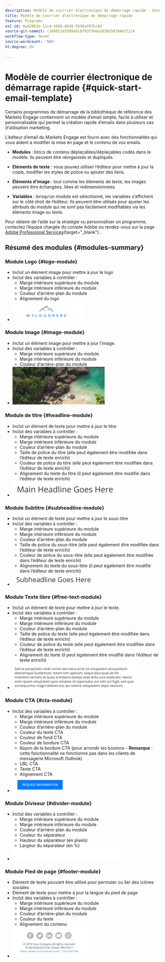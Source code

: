 ```yaml
---
description: Modèle de courrier électronique de démarrage rapide - Documents Marketo - Documentation du produit
title: Modèle de courrier électronique de démarrage rapide
feature: Programs
exl-id: 4ad2063e-11c4-4926-8438-5b38af0fbc8d
source-git-commit: c16081143588ebc0793f5b6e2630b58348e27124
workflow-type: tm+mt
source-wordcount: '565'
ht-degree: 0%

---
```


# Modèle de courrier électronique de démarrage rapide {#quick-start-email-template}

Certains programmes de démarrage de la bibliothèque de référence des Marketo Engage contiennent un modèle d’email simple, facile à utiliser et personnalisable qui permet la création rapide d’emails dans plusieurs cas d’utilisation marketing.

L’éditeur d’email du Marketo Engage est fourni avec des fonctionnalités qui vous aident à modifier la mise en page et le contenu de vos emails.

* **Modules** : blocs de contenu déplaçables/déplaçables codés dans le modèle. Ils peuvent être réorganisés et dupliqués.

* **Eléments de texte** : vous pouvez utiliser l’éditeur pour mettre à jour la copie, modifier les styles de police ou ajouter des liens.

* **Éléments d’image** : tout comme les éléments de texte, les images peuvent être échangées, liées et redimensionnées.

* **Variables** : lorsqu’un module est sélectionné, les variables s’affichent sur le côté droit de l’éditeur. Ils peuvent être utilisés pour ajuster les attributs du module qui ne sont pas facilement modifiables via les éléments image ou texte.

Pour obtenir de l’aide sur la stratégie ou personnaliser un programme, contactez l’équipe chargée du compte Adobe ou rendez-vous sur la page [Adobe Professional Services](https://business.adobe.com/customers/consulting-services/main.html){target="_blank"} .

## Résumé des modules {#modules-summary}

### Module Logo {#logo-module}

* Inclut un élément image pour mettre à jour le logo
* Inclut des variables à contrôler :
   * Marge intérieure supérieure du module
   * Marge intérieure inférieure du module
   * Couleur d’arrière-plan du module
   * Alignement du logo
* ![](assets/quick-start-email-template-1.png)

### Module Image {#image-module}

* Inclut un élément image pour mettre à jour l’image.
* Inclut des variables à contrôler :
   * Marge intérieure supérieure du module
   * Marge intérieure inférieure du module
   * Couleur d’arrière-plan du module
* ![](assets/quick-start-email-template-2.png)

### Module de titre {#headline-module}

* Inclut un élément de texte pour mettre à jour le titre
* Inclut des variables à contrôler :
   * Marge intérieure supérieure du module
   * Marge intérieure inférieure du module
   * Couleur d’arrière-plan du module
   * Taille de police du titre (elle peut également être modifiée dans l’éditeur de texte enrichi)
   * Couleur de police du titre (elle peut également être modifiée dans l’éditeur de texte enrichi)
   * Alignement du texte du titre (il peut également être modifié dans l’éditeur de texte enrichi)
* ![](assets/quick-start-email-template-3.png)

### Module Subtitre {#subheadline-module}

* Inclut un élément de texte pour mettre à jour le sous-titre
* Inclut des variables à contrôler :
   * Marge intérieure supérieure du module
   * Marge intérieure inférieure du module
   * Couleur d’arrière-plan du module
   * Taille de police du sous-titre (elle peut également être modifiée dans l’éditeur de texte enrichi)
   * Couleur de police du sous-titre (elle peut également être modifiée dans l’éditeur de texte enrichi)
   * Alignement du texte du sous-titre (il peut également être modifié dans l’éditeur de texte enrichi)
* ![](assets/quick-start-email-template-4.png)

### Module Texte libre {#free-text-module}

* Inclut un élément de texte pour mettre à jour le texte.
* Inclut des variables à contrôler :
   * Marge intérieure supérieure du module
   * Marge intérieure inférieure du module
   * Couleur d’arrière-plan du module
   * Taille de police du texte (elle peut également être modifiée dans l’éditeur de texte enrichi)
   * Couleur de police du texte (elle peut également être modifiée dans l’éditeur de texte enrichi)
   * Alignement du texte (il peut également être modifié dans l’éditeur de texte enrichi)
* ![](assets/quick-start-email-template-5.png)

### Module CTA {#cta-module}

* Inclut des variables à contrôler :
   * Marge intérieure supérieure du module
   * Marge intérieure inférieure du module
   * Couleur d’arrière-plan du module
   * Couleur du texte CTA
   * Couleur de fond CTA
   * Couleur de bordure CTA
   * Rayon de la bordure CTA (pour arrondir les boutons - **Remarque** : cette fonctionnalité ne fonctionne pas dans les clients de messagerie Microsoft Outlook)
   * URL CTA
   * Texte CTA
   * Alignement CTA
* ![](assets/quick-start-email-template-6.png)

### Module Diviseur {#divider-module}

* Inclut des variables à contrôler :
   * Marge intérieure supérieure du module
   * Marge intérieure inférieure du module
   * Couleur d’arrière-plan du module
   * Couleur du séparateur
   * Hauteur du séparateur (en pixels)
   * Largeur du séparateur (en %)
* ![](assets/quick-start-email-template-7.png)

### Module Pied de page {#footer-module}

* Elément de texte pouvant être utilisé pour permuter ou lier des icônes sociales
* Elément de texte pour mettre à jour la langue du pied de page
* Inclut des variables à contrôler :
   * Marge intérieure supérieure du module
   * Marge intérieure inférieure du module
   * Couleur d’arrière-plan du module
   * Couleur du texte
   * Alignement du contenu
* ![](assets/quick-start-email-template-8.png)
